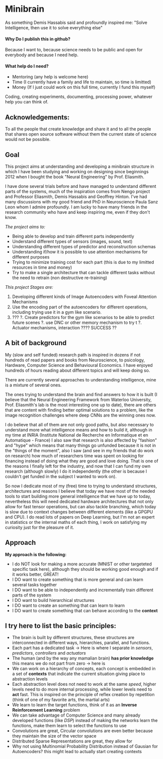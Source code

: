 # Minibrain

As something Demis Hassabis said and profoundly inspired me: "Solve Intelligence, then use it to solve everything else"


#### Why Do I publish this in github?

  Because I want to, because science needs to be public and open for everybody and because I need help.

#### What help do I need?

- Mentoring (any help is welcome here)
- Time (I currently have a family and life to maintain, so time is limitted)
- Money (If I just could work on this full time, currently I fund this myself)

Coding, creating experiments, documenting, processing power, whatever help you can think of.

## Acknowledgements:

To all the people that create knowledge and share it and to all the people that shares open source software without them the current state of science would not be possible.


## Goal

This project aims at understanding and developing a minibrain structure in which I have been studying and working on designing since beginnings 2012 when I bought the book "Neural Engineering" by Prof. Eliasmith. 

I have done several trials before and have managed to understand different parts of the systems, much of the inspiration comes from Nengo project and Professor Eliasmith, Demis Hassabis and Geoffrey Hinton. I've had many discussions with my good friend and PhD in Neuroscience Paula  Sanz Leon whom I admire profoundly. I am lucky to have many friends in the research community who have and keep inspiring me, even if they don't know.



_The project aims to:_

 - Being able to develop and train different parts independently
 - Understand different types of sensors (images, sound, text)
 - Understanding different types of predictor and reconstruction schemas
 - Understanding if/how it is possible to use attention mechanisms for different purposes
 - Trying to minimize training cost for each part (this is due to my limitted resources in time and money)
 - Try to make a single architecture that can tackle different tasks without the need to retrain (non destructive re-training)
 
 
 
_This project Stages are:_

 1. Developing different kinds of Image Autoencoders with Foveal Attention Mechanisms
 2. Use the encoding part of the autoencoders for different operations, including trying use it in a gym like scenario.
 3. ???
 ?. Create predictors for the gym like scenarios to be able to predict future scenes
 ?. use DNC or other memory mechanism to try t
 ?. Actuator mechanisms, interaction
 ???? SUCCESS ?? 
 
 
## A bit of background

My (slow and self funded) research path is inspired in dozens if not hundreds of read papers and books from Neuroscience, to psicology, Hardware, Computer Science and Behavioural Economics. I have enjoyed hundreds of hours reading about different topics and will keep doing so.

There are currently several approaches to understanding intelligence, mine is a mixture of several ones. 

The ones trying to understand the brain and find answers to how it is built (I believe that the Neural Engineering Framework from Waterloo University, Prof. Eliasmith's lab is the most interesting one up to date), there are others that are content with finding better optimal solutions to a problem, like the image recognition challenges where deep CNNs are the winning ones now.

I do believe that all of them are not only good paths, but also necessary to understand more what intelligence means and how to build it, although in my time at INRIA (Institute National de Recherche en Informatique et en Automatique - France) I also saw that research is also affected by "fashion" and "hype" which means that many things go unfunded because it is not in the "things of the moment", also I saw (and see in my friends that do work on research) how much of researchers time was spent on looking for financing instead of doing what they are good and love doing.
That is one of the reasons I finally left for the industry, and now that I can fund my own research (although slowly) I do it independently (the other is because I couldn't get funded in the subject I wanted to work on).

So now I dedicate most of my (free) time to trying to understand structures, architectures and reasons I believe that today we have most of the needed tools to start building more general intelligence that we have up to today, nevertheless this will need dedicated hardware architectures that not only allow for fast tensor operations, but can also tackle branching, which today is slow due to context changes between different elements (like a GPGPU and CPU). I do read lots of papers on Deep Learning, but I'm not an expert in statistics or the internal maths of each thing, I work on satisfying my curiosity just for the pleasure of it.

## Approach

**My approach is the following:**

- I do NOT look for making a more accurate (MNIST or other targeteted specific task here), although they should be working good enough and if it works better, GREAT!
- I DO want to create something that is more general and can learn several tasks together
- I DO want to be able to independently and incrementally train different parts of the system
- I DO want to build hierarchical structures
- I DO want to create an something that can learn to learn
- I DO want to create something that can behave according to the **context**


## I try here to list the basic principles:

- The brain is built by different structures, these structures are interconnected in different ways, hierarchies, parallel, and functions.
- Each part has a dedicated task -> Here is where I separate in _sensors_, _predictors_, _controllers_ and _actuators_
- The human (and by the way any mamalian brain) **has prior knowledge** this means we do not part from zero -> here is
- We can work on a hierarchy of concepts, each concept is embedded in a set of **contexts** that indicate the current situation giving place to abstraction levels
- Each abstraction level does not need to work at the same _speed_, higher levels need to do more internal processing, while lower levels need to **act** fast. This is inspired on the principle of reflex creation by repetition (think of one of my favorite arts, the martial arts)
- We learn to learn the target functions, think of it as an **Inverse Reinforcement Learning** problem
- We can take advantage of Computer Science and many already developed functions (like *DSP*) instead of making the networks learn the functions, make them learn to select the functions to use
- Convolutions are great, Circular convolutions are even better because they maintain the size of the vector space
- Distributed Sparse Representations are great, they allow for 
- Why not using Multinomial Probability Distribution instead of Gausian for Autoencoders? this might lead to actually start creating contexts